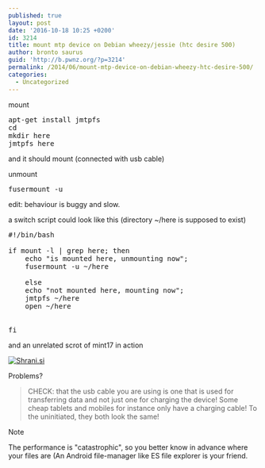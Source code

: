 ```yaml
---
published: true
layout: post
date: '2016-10-18 10:25 +0200'
id: 3214
title: mount mtp device on Debian wheezy/jessie (htc desire 500)
author: bronto saurus
guid: 'http://b.pwnz.org/?p=3214'
permalink: /2014/06/mount-mtp-device-on-debian-wheezy-htc-desire-500/
categories:
  - Uncategorized
---
```

mount

<pre>apt-get install jmtpfs
cd
mkdir here
jmtpfs here</pre>

and it should mount (connected with usb cable)

unmount

<pre>fusermount -u</pre>

edit: behaviour is buggy and slow.

a switch script could look like this (directory ~/here is supposed to exist)

<pre>#!/bin/bash

if mount -l | grep here; then 
    echo "is mounted here, unmounting now";
    fusermount -u ~/here
    
    else
    echo "not mounted here, mounting now";
    jmtpfs ~/here
    open ~/here


fi
</pre>

and an unrelated scrot of mint17 in action
  
[<img src="http://shrani.si/t/3N/Fz/3yep5fFy/htc.jpg" style="border: 0px;" alt="Shrani.si" />](http://shrani.si/f/3N/Fz/3yep5fFy/htc.png)

Problems?

> CHECK: that the usb cable you are using is one that is used for transferring data and not just one for charging the device! Some cheap tablets and mobiles for instance only have a charging cable! To the uninitiated, they both look the same!

Note

The performance is "catastrophic", so you better know in advance where your files are (An Android file-manager like ES file explorer is your friend.
